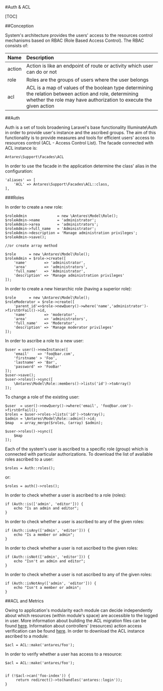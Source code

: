 #Auth & ACL  

[TOC]

##Conception  

System's architecture provides the users' access to the resources control mechanisms based on RBAC (Role Based Access Control). The RBAC consists of:

  
| Name       | Description   |
| ---------- |:-------------| 
| action     | Action is like an endpoint of route or activity which user can do or not | 
| role       | Roles are the groups of users where the user belongs     | 
| acl        | ACL is a map of values of the boolean type determining the relation between action and role, determining whether the role may have authorization to execute the given action      | 




##Auth  

Auth is a set of tools broadening Laravel's base functionality Illuminate\Auth in order to provide user's instance and the ascribed groups. The aim of this functionality is to provide measures and tools for efficient users' access to resources control (ACL -  Access Control List). The facade connected with ACL instance is:

<pre><code>Antares\Support\Facades\ACL</code></pre>

In order to use the facade in the application determine the class' alias in the configuration:

<pre><code>'aliases' => [
    'ACL' => Antares\Support\Facades\ACL::class,
],</code></pre>

###Roles  

In order to create a new role:

<pre><code>$roleAdmin              = new \Antares\Model\Role();
$roleAdmin->name        = 'administrator';
$roleAdmin->area        = 'administrators';
$roleAdmin->full_name   = 'Administrator';
$roleAdmin->description = 'Manage administration privileges';
$roleAdmin->save();
 
//or create array method
 
$role      = new \Antares\Model\Role();
$roleAdmin = $role->create([
    'name'        => 'administrator',
    'area'        => 'administrators',
    'full_name'   => 'Administrator',
    'description' => 'Manage administration privileges'
]);</code></pre>

In order to create a new hierarchic role (having a superior role):

<pre><code>$role      = new \Antares\Model\Role();
$roleModerator = $role->create([
    'parent_id'=>$role->newQuery()->where('name','administrator')->firstOrFail()->id,
    'name'        => 'moderator',
    'area'        => 'administrators',
    'full_name'   => 'Moderator',
    'description' => 'Manage moderator privileges'
]);</code></pre>

In order to ascribe a role to a new user:

<pre><code>$user = user()->newInstance([
    'email'    => 'foo@bar.com',
    'firstname' > 'Foo',
    'lastname' => 'Bar',
    'password' => 'FooBar'
]);
$user->save();
$user->roles()->sync([
    \Antares\Model\Role::members()->lists('id')->toArray()
]);</code></pre>

To change a role of the existing user:

<pre><code>$user  = user()->newQuery()->where('email', 'foo@bar.com')->firstOrFail();
$roles = $user->roles->lists('id')->toArray();
$admin = \Antares\Model\Role::admin()->id;
$map   = array_merge($roles, (array) $admin);
 
$user->roles()->sync([
    $map
]);</code></pre>

Each of the system's user is ascribed to a specific role (group) which is connected with particular authorizations.
To download the list of available roles ascribed to a user:

<pre><code>$roles = Auth::roles();</code></pre>

or:

<pre><code>$roles = auth()->roles();</code></pre>

In order to check whether a user is ascribed to a role (roles):

<pre><code>if (Auth::is(['admin', 'editor'])) {
    echo "Is an admin and editor";
}</code></pre>

In order to check whether a user is ascribed to any of the given roles:

<pre><code>if (Auth::isAny(['admin', 'editor'])) {
    echo "Is a member or admin";
}</code></pre>

In order to check whether a user is not ascribed to the given roles:

<pre><code>if (Auth::isNot(['admin', 'editor'])) {
    echo "Isn't an admin and editor";
}</code></pre>

In order to check whether a user is not ascribed to any of the given roles:

<pre><code>if (Auth::isNotAny(['admin', 'editor'])) {
    echo "Isn't a member or admin";
}</code></pre>

##ACL and Metrics  

Owing to application's modularity each module can decide independently about which resources (within module's space) are accessible to the logged in user. More information about building the ACL migration files can be found [here](https://inbssoftware.atlassian.net/wiki/display/AS/Migrations). Information about controllers' (resources) action access verification can be found [here](https://inbssoftware.atlassian.net/wiki/display/AS/ACL).
In order to download the ACL instance ascribed to a module:

<pre><code>$acl = ACL::make('antares/foo');</code></pre>

In order to verify whether a user has access to a resource:

<pre><code>$acl = ACL::make('antares/foo');
 
 
if (!$acl->can('foo-index')) {
     return redirect()->to(handles('antares::login'));
}</code></pre>

